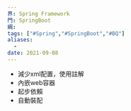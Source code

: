 ```yaml
---
界: Spring Framework
門: SpringBoot
綱: 
tags: ["#Spring","#SpringBoot","#BQ"]
aliases:
  - 
date: 2021-09-08
---
```


-   減少xml配置，使用註解
-   內嵌web容器
-   起步依賴
-   自動裝配